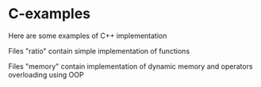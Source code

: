 # C-examples
Here are some examples of C++ implementation

Files "ratio" contain simple implementation of functions

Files "memory" contain implementation of dynamic memory and operators overloading using OOP


